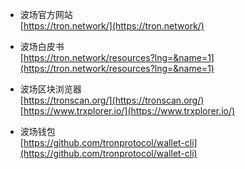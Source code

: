 
* 波场官方网站      
[https://tron.network/](https://tron.network/)    


* 波场白皮书     
[https://tron.network/resources?lng=&name=1](https://tron.network/resources?lng=&name=1)  


* 波场区块浏览器      
[https://tronscan.org/](https://tronscan.org/)     
[https://www.trxplorer.io/](https://www.trxplorer.io/)     


* 波场钱包    
[https://github.com/tronprotocol/wallet-cli](https://github.com/tronprotocol/wallet-cli)    


